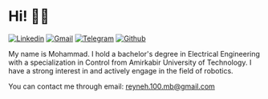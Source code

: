 # Hi! 👋🏻
[![Linkedin](https://img.shields.io/badge/-LinkedIn-blue?style=flat&logo=Linkedin&logoColor=white)](https://www.linkedin.com/in/mohammadbrd/)
[![Gmail](https://img.shields.io/badge/-Gmail-c14438?style=flat&logo=Gmail&logoColor=white)](reyneh.100.mb@gmail.com)
[![Telegram](https://img.shields.io/badge/Telegram-2CA5E0?style=flat&logo=telegram&logoColor=white)](https://t.me/mohammad8brd)
[![Github](https://img.shields.io/github/followers/DanesH-Abdollahi?label=Follow&style=social)](https://github.com/MBW0lf)

My name is Mohammad. I hold a bachelor's degree in Electrical Engineering with a specialization in Control from Amirkabir University of Technology. I have a strong interest in and actively engage in the field of robotics.

You can contact me through email: reyneh.100.mb@gmail.com